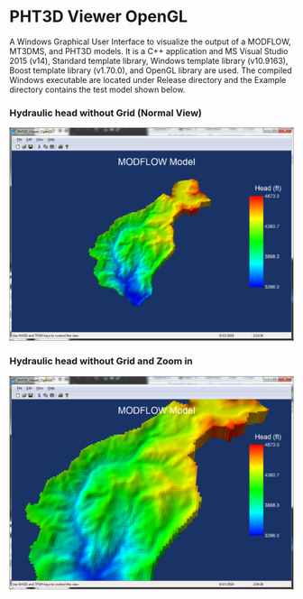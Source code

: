 # PHT3D Viewer OpenGL
A Windows Graphical User Interface to visualize the output of a MODFLOW, MT3DMS, and PHT3D models. It is a C++ application and MS Visual Studio 2015 (v14), Standard template library, Windows template library (v10.9163), Boost template library (v1.70.0), and OpenGL library are used. The compiled Windows executable are located under Release directory and the Example directory contains the test model shown below.

### Hydraulic head without Grid (Normal View)
![hydraulic_head_without_grid](images/hydraulic_head_without_grid.png)
### Hydraulic head without Grid and Zoom in
![hydraulic_head_without_grid_zoom_in](images/hydraulic_head_without_grid_zoom_in.png)

